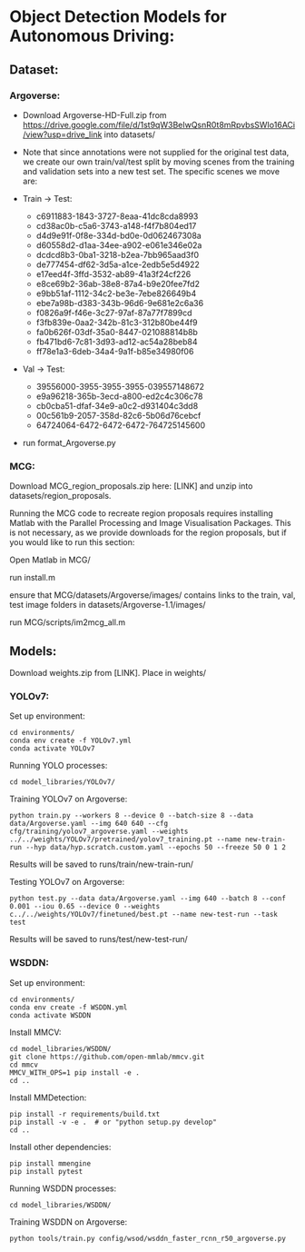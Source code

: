 # Object Detection Models for Autonomous Driving:

## Dataset:
### Argoverse:
* Download Argoverse-HD-Full.zip from https://drive.google.com/file/d/1st9qW3BeIwQsnR0t8mRpvbsSWIo16ACi/view?usp=drive_link into datasets/

* Note that since annotations were not supplied for the original test data, we create our own train/val/test split by moving scenes from the training and validation sets into a new test set. The specific scenes we move are:

* Train -> Test:
    * c6911883-1843-3727-8eaa-41dc8cda8993
    * cd38ac0b-c5a6-3743-a148-f4f7b804ed17
    * d4d9e91f-0f8e-334d-bd0e-0d062467308a
    * d60558d2-d1aa-34ee-a902-e061e346e02a
    * dcdcd8b3-0ba1-3218-b2ea-7bb965aad3f0
    * de777454-df62-3d5a-a1ce-2edb5e5d4922
    * e17eed4f-3ffd-3532-ab89-41a3f24cf226
    * e8ce69b2-36ab-38e8-87a4-b9e20fee7fd2
    * e9bb51af-1112-34c2-be3e-7ebe826649b4
    * ebe7a98b-d383-343b-96d6-9e681e2c6a36
    * f0826a9f-f46e-3c27-97af-87a77f7899cd
    * f3fb839e-0aa2-342b-81c3-312b80be44f9
    * fa0b626f-03df-35a0-8447-021088814b8b
    * fb471bd6-7c81-3d93-ad12-ac54a28beb84
    * ff78e1a3-6deb-34a4-9a1f-b85e34980f06

* Val -> Test:
    * 39556000-3955-3955-3955-039557148672
    * e9a96218-365b-3ecd-a800-ed2c4c306c78
    * cb0cba51-dfaf-34e9-a0c2-d931404c3dd8
    * 00c561b9-2057-358d-82c6-5b06d76cebcf
    * 64724064-6472-6472-6472-764725145600

* run format_Argoverse.py

### MCG:
Download MCG_region_proposals.zip here: [LINK] and unzip into datasets/region_proposals.

Running the MCG code to recreate region proposals requires installing Matlab with the Parallel Processing and Image Visualisation Packages. This is not necessary, as we provide downloads for the region proposals, but if you would like to run this section:

Open Matlab in MCG/

run install.m

ensure that MCG/datasets/Argoverse/images/ contains links to the train, val, test image folders in datasets/Argoverse-1.1/images/

run MCG/scripts/im2mcg_all.m

## Models:

Download weights.zip from [LINK]. Place in weights/

### YOLOv7:
Set up environment:

```
cd environments/
conda env create -f YOLOv7.yml
conda activate YOLOv7
```

Running YOLO processes:

```
cd model_libraries/YOLOv7/
```

Training YOLOv7 on Argoverse:
```
python train.py --workers 8 --device 0 --batch-size 8 --data data/Argoverse.yaml --img 640 640 --cfg cfg/training/yolov7_argoverse.yaml --weights ../../weights/YOLOv7/pretrained/yolov7_training.pt --name new-train-run --hyp data/hyp.scratch.custom.yaml --epochs 50 --freeze 50 0 1 2
```

Results will be saved to runs/train/new-train-run/

Testing YOLOv7 on Argoverse:
```
python test.py --data data/Argoverse.yaml --img 640 --batch 8 --conf 0.001 --iou 0.65 --device 0 --weights c../../weights/YOLOv7/finetuned/best.pt --name new-test-run --task test
```

Results will be saved to runs/test/new-test-run/

### WSDDN:
Set up environment:

```
cd environments/
conda env create -f WSDDN.yml
conda activate WSDDN
```
Install MMCV:
```
cd model_libraries/WSDDN/
git clone https://github.com/open-mmlab/mmcv.git
cd mmcv
MMCV_WITH_OPS=1 pip install -e .
cd ..
```
Install MMDetection:
```
pip install -r requirements/build.txt
pip install -v -e .  # or "python setup.py develop"
cd ..
```
Install other dependencies:
```
pip install mmengine
pip install pytest
```

Running WSDDN processes:

```
cd model_libraries/WSDDN/
```

Training WSDDN on Argoverse:
```
python tools/train.py config/wsod/wsddn_faster_rcnn_r50_argoverse.py
```
